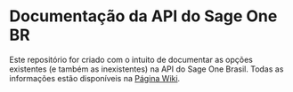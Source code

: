 # Documentação da API do Sage One BR

Este repositório for criado com o intuito de documentar as opções existentes (e também as inexistentes) na API do Sage One Brasil. Todas as informações estão disponíveis na [Página Wiki](https://github.com/cenize/sageone_br_nfe_documentacao_api/wiki).
